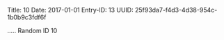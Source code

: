 Title: 10
Date: 2017-01-01
Entry-ID: 13
UUID: 25f93da7-f4d3-4d38-954c-1b0b9c3fdf6f

.....
Random ID 10
